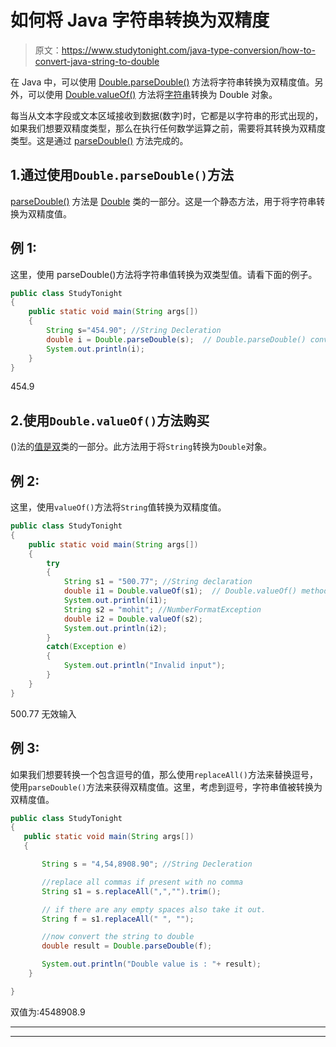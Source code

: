 # 如何将 Java 字符串转换为双精度

> 原文：<https://www.studytonight.com/java-type-conversion/how-to-convert-java-string-to-double>

在 Java 中，可以使用 [Double.parseDouble()](https://www.studytonight.com/java-wrapper-class/java-double-parsedouble-method) 方法将字符串转换为双精度值。另外，可以使用 [Double.valueOf()](http://www.studytonight.com/java-wrapper-class/java-double-valueofstring-s-method) 方法将[字符串](https://www.studytonight.com/java/string-handling-in-java.php)转换为 Double 对象。

每当从文本字段或文本区域接收到数据(数字)时，它都是以字符串的形式出现的，如果我们想要双精度类型，那么在执行任何数学运算之前，需要将其转换为双精度类型。这是通过 [parseDouble()](https://www.studytonight.com/java-wrapper-class/java-double-parsedouble-method) 方法完成的。

## 1.通过使用`Double.parseDouble()`方法

[parseDouble()](https://www.studytonight.com/java-wrapper-class/java-double-parsedouble-method) 方法是 [Double](https://www.studytonight.com/java/wrapper-class.php) 类的一部分。这是一个静态方法，用于将字符串转换为双精度值。

## 例 1:

这里，使用 parseDouble()方法将字符串值转换为双类型值。请看下面的例子。

```java
public class StudyTonight
{  
	public static void main(String args[])
	{  
		String s="454.90"; //String Decleration 
		double i = Double.parseDouble(s);  // Double.parseDouble() converts the string into double
		System.out.println(i);  
	}
} 
```

454.9

## 2.使用`Double.valueOf()`方法购买

()法的[值是](https://www.studytonight.com/java-wrapper-class/java-double-valueofstring-s-method)[双](https://www.studytonight.com/java/wrapper-class.php)类的一部分。此方法用于将`String`转换为`Double`对象。

## 例 2:

这里，使用`valueOf()`方法将`String`值转换为双精度值。

```java
public class StudyTonight
{  
	public static void main(String args[])
	{  
		try
		{
			String s1 = "500.77"; //String declaration 
			double i1 = Double.valueOf(s1);  // Double.valueOf() method converts a String into Double
			System.out.println(i1);  
			String s2 = "mohit"; //NumberFormatException
			double i2 = Double.valueOf(s2);
			System.out.println(i2);
		}
		catch(Exception e)
		{
			System.out.println("Invalid input");
		}
	}
}
```

500.77
无效输入

## 例 3:

如果我们想要转换一个包含逗号的值，那么使用`replaceAll()`方法来替换逗号，使用`parseDouble()`方法来获得双精度值。这里，考虑到逗号，字符串值被转换为双精度值。

```java
public class StudyTonight
{  
   public static void main(String args[])
   {  

       String s = "4,54,8908.90"; //String Decleration 

       //replace all commas if present with no comma
       String s1 = s.replaceAll(",","").trim(); 

       // if there are any empty spaces also take it out.          
       String f = s1.replaceAll(" ", ""); 

       //now convert the string to double
       double result = Double.parseDouble(f);

       System.out.println("Double value is : "+ result);
    }

} 
```

双值为:4548908.9

* * *

* * *